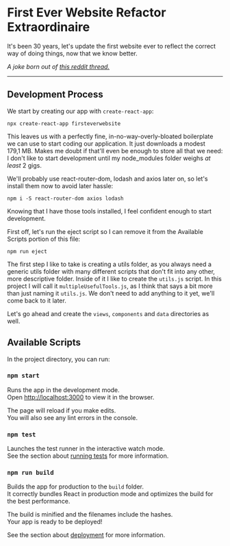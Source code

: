 # First Ever Website Refactor Extraordinaire

It's been 30 years, let's update the first website ever to reflect the correct 
way of doing things, now that we know better.

_A joke born out of [this reddit thread.](https://www.reddit.com/r/webdev/comments/lyg5cx/behold_the_first_ever_web_page/gpsuvb8?utm_source=share&utm_medium=web2x&context=3)_

----

## Development Process

We start by creating our app with `create-react-app`:

```
npx create-react-app firsteverwebsite
```

This leaves us with a perfectly fine, in-no-way-overly-bloated boilerplate we 
can use to start coding our application. It just downloads a modest 179,1 MB. 
Makes me doubt if that'll even be enough to store all that we need: I don't like 
to start development until my node_modules folder weighs _at least_ 2 gigs.

We'll probably use react-router-dom, lodash and axios later on, so let's install 
them now to avoid later hassle:

```
npm i -S react-router-dom axios lodash
```

Knowing that I have those tools installed, I feel confident enough to start 
development.

First off, let's run the eject script so I can remove it from the Available 
Scripts portion of this file:

```
npm run eject
```

The first step I like to take is creating a utils folder, as you always need a 
generic utils folder with many different scripts that don't fit into any other, 
more descriptive folder. Inside of it I like to create the `utils.js` script. In 
this project I will call it `multipleUsefulTools.js`, as I think that says a bit 
more than just naming it `utils.js`. We don't need to add anything to it yet, 
we'll come back to it later.

Let's go ahead and create the `views`, `components` and `data` directories as 
well.


## Available Scripts

In the project directory, you can run:

### `npm start`

Runs the app in the development mode.\
Open [http://localhost:3000](http://localhost:3000) to view it in the browser.

The page will reload if you make edits.\
You will also see any lint errors in the console.

### `npm test`

Launches the test runner in the interactive watch mode.\
See the section about [running tests](https://facebook.github.io/create-react-app/docs/running-tests) for more information.

### `npm run build`

Builds the app for production to the `build` folder.\
It correctly bundles React in production mode and optimizes the build for the best performance.

The build is minified and the filenames include the hashes.\
Your app is ready to be deployed!

See the section about [deployment](https://facebook.github.io/create-react-app/docs/deployment) for more information.
